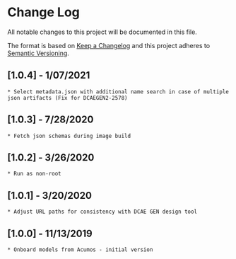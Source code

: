 # Change Log
All notable changes to this project will be documented in this file.

The format is based on [Keep a Changelog](http://keepachangelog.com/)
and this project adheres to [Semantic Versioning](http://semver.org/).
## [1.0.4] - 1/07/2021
    * Select metadata.json with additional name search in case of multiple json artifacts (Fix for DCAEGEN2-2578)
## [1.0.3] - 7/28/2020
    * Fetch json schemas during image build
## [1.0.2] - 3/26/2020
    * Run as non-root
## [1.0.1] - 3/20/2020
    * Adjust URL paths for consistency with DCAE GEN design tool
## [1.0.0] - 11/13/2019
    * Onboard models from Acumos - initial version
